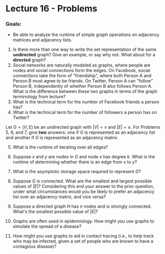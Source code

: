 # Lecture 16 - Problems

### Goals:

* Be able to analyze the runtime of simple graph operations on adjacency matrices and adjacency lists.

1. Is there more than one way to write the set representation of the same **undirected** graph? Give an example, or say why not. What about for a **directed** graph?
2. Social networks are naturally modeled as graphs, where people are nodes and social connections form the edges. On Facebook, social connections take the form of "friendship", where both Person A and Person B must agree to be friends. On Twitter, Person A can "follow" Person B, independently of whether Person B also follows Person A. What is the difference between these two graphs in terms of the graph terminology from lecture?
3. What is the technical term for the number of Facebook friends a person has?
4. What is the technical term for the number of followers a person has on Twitter?

Let $G = (V, E)$ be an undirected graph with $|V| = v$ and $|E| = e$. For Problems 5, 6, and 7, give **two** answers: one if $G$ is represented as an adjacency list and another if $G$ is represented as an adjacency matrix.

5. What is the runtime of iterating over all edges?

6. Suppose $x$ and $y$ are nodes in $G$ and node $x$ has degree $k$. What is the runtime of determining whether there is an edge from $x$ to $y$?

7. What is the asymptotic storage space required to represent $G$?

8. Suppose G is connected. What are the smallest and largest possible values of $|E|$? Considering this and your answer to the prior question, under what circumstances would you be likely to prefer an adjacency list over an adjacency matrix, and vice versa?

9. Suppose a directed graph H has $n$ nodes and is strongly connected. What's the smallest possible value of $|E|$?

10. Graphs are often used in epidemiology. How might you use graphs to simulate the spread of a disease?
11. How might you use graphs to aid in contact tracing (i.e., to help track who may be infected, given a set of people who are known to have a contagious disease)?

